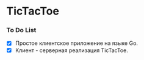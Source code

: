 # TicTacToe
 
### To Do List

- [x] Простое клиентское приложение на языке Go.
- [x] Клиент - серверная реализация TicTacToe.
